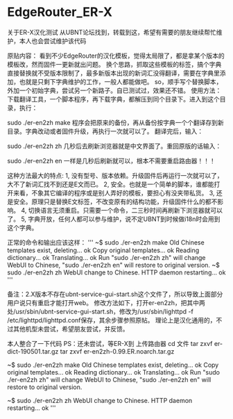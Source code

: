 # EdgeRouter_ER-X
关于ER-X汉化测试
从UBNT论坛找到，转载到这，希望有需要的朋友继续帮忙维护，本人也会尝试维护该代码

原贴内容：
看到不少EdgeRouter的汉化模板，觉得太局限了，都是拿某个版本的模板改，然而固件一更新就出问题。
换个思路，抓取这些模板的标签，搞个字典直接替换就不受版本限制了，最多新版本出现的新词汇没得翻译，需要在字典里添加，也就是只剩下字典维护的工作，一般人都能做吧。
so，顺手写个替换脚本，外加一个初始字典，尝试另一个新路子。自已测试过，效果还不错。
使用方法：
下载翻译工具，一个脚本程序，再下载字典，都解压到同个目录下。进入到这个目录，执行：

sudo ./er-en2zh make
程序会把原来的备份，再从备份按字典一个个翻译存到新目录。字典改动或者固件升级，再执行一次就可以了。
翻译完后，输入：

sudo ./er-en2zh zh
几秒后去刷新浏览器就是中文界面了。重回原版的话输入：

sudo ./er-en2zh en
一样是几秒后刷新就可以，根本不需要重启路由器！！！

这种方法最大的特点:
1, 没有型号、版本依赖。升级固件后再运行一次就可以了，大不了新词汇找不到还是E文而已。
2, 安全。也就是一个简单的脚本，谁都能打开来看，不象其它编译的程序或是别人弄好的模板，要担心有没夹带私货。
3, 还是安全。原理只是替换E文标签，不改变原有的结构功能，升级固件什么的都不影响。
4, 切换语言无须重启。只需要一个命令，二三秒时间再刷新下浏览器就可以了。
5, 字典开放，任何人都可以参与维护，说不定UBNT到时候做i18n时会用到这个字典。

正常的命令和输出应该这样：
'''
~$ sudo ./er-en2zh make
Old Chinese templates exist, deleting... ok
Copy original templates... ok
Reading dictionary... ok
Translating... ok
Run "sudo ./er-en2zh zh" will change WebUI to Chinese, "sudo ./er-en2zh en" will restore to original version.
~$ sudo ./er-en2zh zh
WebUI change to Chinese. HTTP daemon restarting... ok
'''

备注：2.X版本不存在ubnt-service-gui-start.sh这个文件了，所以导致上面部分用户说只有重启才能打开web。
修改方法如下，打开er-en2zh，把其中两处/usr/sbin/ubnt-service-gui-start.sh，修改为/usr/sbin/lighttpd -f /etc/lighttpd/lighttpd.conf保存，其余步骤参照原帖。
理论上是汉化通用的，不过其他机型未尝试，希望朋友尝试，并反馈。

本人整合了一下代码 PS：还未尝试，等ER-X到
上传路由器
cd 文件
tar zxvf er-dict-190501.tar.gz
tar zxvf er-en2zh-0.99.ER.noarch.tar.gz

~$ sudo ./er-en2zh make
Old Chinese templates exist, deleting... ok
Copy original templates... ok
Reading dictionary... ok
Translating... ok
Run "sudo ./er-en2zh zh" will change WebUI to Chinese, "sudo ./er-en2zh en" will restore to original version.

~$ sudo ./er-en2zh zh
WebUI change to Chinese. HTTP daemon restarting... ok
'''
